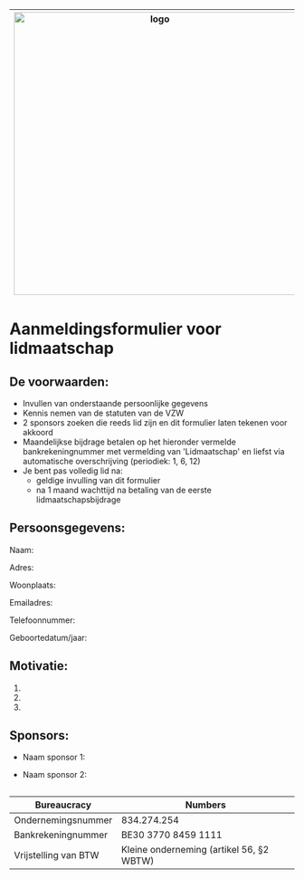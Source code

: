 <img src="https://user-images.githubusercontent.com/3314026/135162870-d252713e-00ca-4fdb-ad9d-b74d29b36c53.gif" alt="logo" width="500"/> | Voidwarranties VZW, Hackerspace Antwerpen Saturnusstraat 29, 2600 Antwerpen
------------ | -------------
# Aanmeldingsformulier voor lidmaatschap
## De voorwaarden:
- Invullen van onderstaande persoonlijke gegevens
- Kennis nemen van de statuten van de VZW
- 2 sponsors zoeken die reeds lid zijn en dit formulier laten tekenen voor akkoord
- Maandelijkse bijdrage betalen op het hieronder vermelde bankrekeningnummer met vermelding van 'Lidmaatschap' en liefst via automatische overschrijving (periodiek: 1, 6, 12)
- Je bent pas volledig lid na:
  - geldige invulling van dit formulier 
  - na 1 maand wachttijd na betaling van de eerste lidmaatschapsbijdrage

## Persoonsgegevens:

Naam: 

Adres:

Woonplaats:

Emailadres:

Telefoonnummer:

Geboortedatum/jaar: 

## Motivatie:

1.
2.
3.

## Sponsors:
- Naam sponsor 1: 

- Naam sponsor 2:

## 
Bureaucracy | Numbers
------------ | -------------
Ondernemingsnummer | 834.274.254
Bankrekeningnummer | BE30 3770 8459 1111
Vrijstelling van BTW | Kleine onderneming (artikel 56, §2 WBTW)
